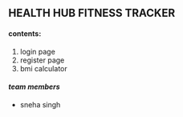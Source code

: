 ## HEALTH HUB FITNESS TRACKER 

#### contents:
1. login page
2. register page
3. bmi calculator


#### *team members*
- sneha singh


